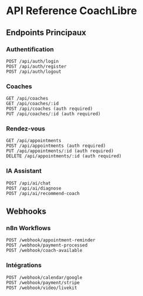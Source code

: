 # API Reference CoachLibre

## Endpoints Principaux

### Authentification
```
POST /api/auth/login
POST /api/auth/register
POST /api/auth/logout
```

### Coaches
```
GET /api/coaches
GET /api/coaches/:id
POST /api/coaches (auth required)
PUT /api/coaches/:id (auth required)
```

### Rendez-vous
```
GET /api/appointments
POST /api/appointments (auth required)
PUT /api/appointments/:id (auth required)
DELETE /api/appointments/:id (auth required)
```

### IA Assistant
```
POST /api/ai/chat
POST /api/ai/diagnose
POST /api/ai/recommend-coach
```

## Webhooks

### n8n Workflows
```
POST /webhook/appointment-reminder
POST /webhook/payment-processed
POST /webhook/coach-available
```

### Intégrations
```
POST /webhook/calendar/google
POST /webhook/payment/stripe
POST /webhook/video/livekit
```
